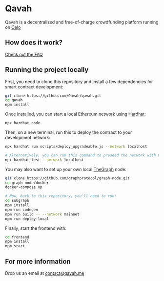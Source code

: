 # Qavah

Qavah is a decentralized and free-of-charge crowdfunding platform running on [Celo](https://celo.org)

## How does it work?
[Check out the FAQ](docs/FAQ.md)

## Running the project locally

First, you need to clone this repository and install a few dependencies for smart contract development:
```sh
git clone https://github.com/Qavah/qavah.git
cd qavah
npm install
```

Once installed, you can start a local Ethereum network using [Hardhat](https://github.com/NomicFoundation/hardhat):
```sh
npx hardhat node
```

Then, on a new terminal, run this to deploy the contract to your development network:
```sh
npx hardhat run scripts/deploy_upgradeable.js --network localhost

# Alternatively, you can run this command to preseed the network with mock data:
npx hardhat test --network localhost
```

You may also want to set up your own local [TheGraph](https://github.com/graphprotocol/graph-node) node:
```sh
git clone https://github.com/graphprotocol/graph-node.git
cd graph-node/docker
docker-compose up

# Now, back to this repository, you'll need to run:
cd subgraph
npm install
npm run codegen
npm run build -- --network mainnet
npm run deploy-local
```

Finally, start the frontend with:
```sh
cd frontend
npm install
npm start
```

## For more information
Drop us an email at contact@qavah.me
